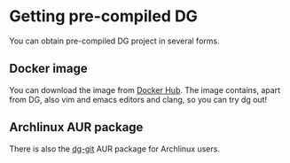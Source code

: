 # Getting pre-compiled DG

You can obtain pre-compiled DG project in several forms.

## Docker image

You can download the image from [Docker Hub](https://hub.docker.com/r/mchalupa/dg). The image
contains, apart from DG, also vim and emacs editors and clang, so you can try dg out!

## Archlinux AUR package

There is also the [dg-git](https://aur.archlinux.org/packages/dg-git/) AUR package for Archlinux users.
